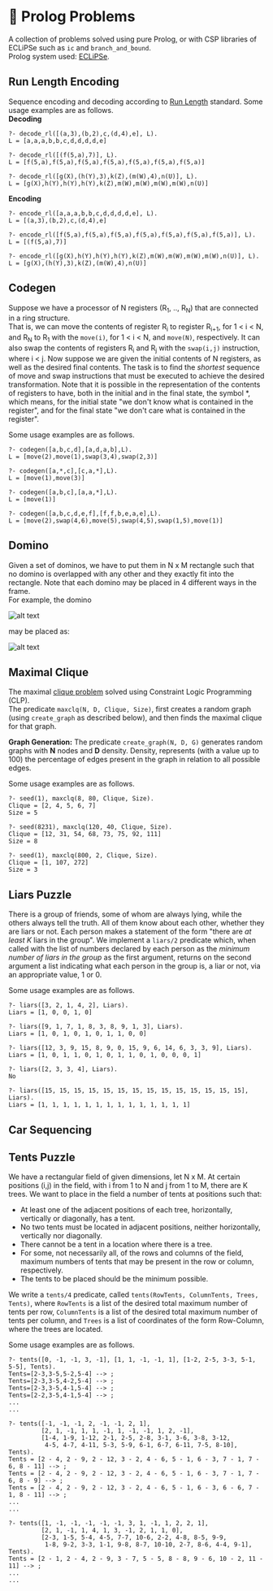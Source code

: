 # 🧮 Prolog Problems 
 
A collection of problems solved using pure Prolog, or with CSP libraries of ECLiPSe such as `ic` and `branch_and_bound`.  
Prolog system used: [ECLiPSe](http://www.eclipseclp.org/).

## Run Length Encoding
Sequence encoding and decoding according to [Run Length](https://en.wikipedia.org/wiki/Run-length_encoding) standard. Some usage examples are as follows.    
**Decoding**
```
?- decode_rl([(a,3),(b,2),c,(d,4),e], L).
L = [a,a,a,b,b,c,d,d,d,d,e]

?- decode_rl([(f(5,a),7)], L).
L = [f(5,a),f(5,a),f(5,a),f(5,a),f(5,a),f(5,a),f(5,a)]

?- decode_rl([g(X),(h(Y),3),k(Z),(m(W),4),n(U)], L).
L = [g(X),h(Y),h(Y),h(Y),k(Z),m(W),m(W),m(W),m(W),n(U)]
```
**Encoding**
```
?- encode_rl([a,a,a,b,b,c,d,d,d,d,e], L).  
L = [(a,3),(b,2),c,(d,4),e]  

?- encode_rl([f(5,a),f(5,a),f(5,a),f(5,a),f(5,a),f(5,a),f(5,a)], L).  
L = [(f(5,a),7)]  

?- encode_rl([g(X),h(Y),h(Y),h(Y),k(Z),m(W),m(W),m(W),m(W),n(U)], L).  
L = [g(X),(h(Y),3),k(Z),(m(W),4),n(U)]
```

## Codegen

Suppose we have a processor of N registers (R<sub>1</sub>, .., R<sub>N</sub>) that are connected in a ring structure.  
That is, we can move the contents of register R<sub>i</sub> to register R<sub>i+1</sub>, for 1 < i < N, and R<sub>N</sub> to R<sub>1</sub> with the `move(i)`, for 1 < i < N, and `move(N)`, respectively. It can also swap the contents of registers R<sub>i</sub> and R<sub>j</sub> with the `swap(i,j)` instruction, where i < j. Now suppose we are given the initial contents of N registers, as well as the desired final contents. The task is to find the _shortest_ sequence of move and swap instructions that must be executed to achieve the desired transformation. Note that it is possible in the representation of the contents of registers to have, both in the initial and in the final state, the symbol \*, which means, for the initial state "we don't know what is contained in the register", and for the final state "we don't care what is contained in the register".

Some usage examples are as follows.

```
?- codegen([a,b,c,d],[a,d,a,b],L).
L = [move(2),move(1),swap(3,4),swap(2,3)]

?- codegen([a,*,c],[c,a,*],L).
L = [move(1),move(3)]

?- codegen([a,b,c],[a,a,*],L).
L = [move(1)]

?- codegen([a,b,c,d,e,f],[f,f,b,e,a,e],L).
L = [move(2),swap(4,6),move(5),swap(4,5),swap(1,5),move(1)]
```

## Domino

Given a set of dominos, we have to put them in N x M rectangle such that no domino is overlapped with any other and they exactly fit into the rectangle. Note that each domino may be placed in 4 different ways in the frame.  
For example, the domino 

![alt text](https://github.com/angelosps/Prolog-Problems/screenshots/domino2-5.jpg?raw=true)

may be placed as:

![alt text](https://github.com/angelosps/Prolog-Problems/screenshots/domino2-5_4ways.jpg?raw=true)


## Maximal Clique

The maximal [clique problem](https://en.wikipedia.org/wiki/Clique_problem) solved using Constraint Logic Programming (CLP).  
The predicate `maxclq(N, D, Clique, Size)`, first creates a random graph (using `create_graph` as described below), and then finds the maximal clique for that graph.

**Graph Generation:** The predicate `create_graph(N, D, G)` generates random graphs with **N** nodes and **D** density. 
Density, represents (with a value up to 100) the percentage of edges present in the graph in relation to all possible edges.  

Some usage examples are as follows.

```
?- seed(1), maxclq(8, 80, Clique, Size).
Clique = [2, 4, 5, 6, 7]
Size = 5

?- seed(8231), maxclq(120, 40, Clique, Size).  
Clique = [12, 31, 54, 68, 73, 75, 92, 111]  
Size = 8

?- seed(1), maxclq(800, 2, Clique, Size).
Clique = [1, 107, 272]
Size = 3
```

## Liars Puzzle

There is a group of friends, some of whom are always lying, while the others always tell the truth. All of them know about each other, whether they are liars or not. Each person makes a statement of the form "there are _at least K_ liars in the group". We implement a `liars/2` predicate which, when called with the list of numbers declared by each person as the _minimum number of liars in the group_ as the first argument, returns on the second argument a list indicating what each person in the group is, a liar or not, via an appropriate value, 1 or 0.

Some usage examples are as follows.

```
?- liars([3, 2, 1, 4, 2], Liars).
Liars = [1, 0, 0, 1, 0]

?- liars([9, 1, 7, 1, 8, 3, 8, 9, 1, 3], Liars). 
Liars = [1, 0, 1, 0, 1, 0, 1, 1, 0, 0]

?- liars([12, 3, 9, 15, 8, 9, 0, 15, 9, 6, 14, 6, 3, 3, 9], Liars).
Liars = [1, 0, 1, 1, 0, 1, 0, 1, 1, 0, 1, 0, 0, 0, 1]

?- liars([2, 3, 3, 4], Liars).
No

?- liars([15, 15, 15, 15, 15, 15, 15, 15, 15, 15, 15, 15, 15, 15], Liars).
Liars = [1, 1, 1, 1, 1, 1, 1, 1, 1, 1, 1, 1, 1, 1]
```


## Car Sequencing

## Tents Puzzle

We have a rectangular field of given dimensions, let N x M. At certain positions (i,j) in the field, with i from 1 to N and j from 1 to M, there are K trees. We want to place in the field a number of tents at positions such that:
* At least one of the adjacent positions of each tree, horizontally, vertically or diagonally, has a tent.
* No two tents must be located in adjacent positions, neither horizontally, vertically nor diagonally.
* There cannot be a tent in a location where there is a tree.
* For some, not necessarily all, of the rows and columns of the field, maximum numbers of tents that may be present in the row or column, respectively.
* The tents to be placed should be the minimum possible.

We write a `tents/4` predicate, called `tents(RowTents, ColumnTents, Trees, Tents)`, where `RowTents` is a list of the desired total maximum number of tents per row, `ColumnTents` is a list of the desired total maximum number of tents per column, and `Trees` is a list of coordinates of the form Row-Column, where the trees are located.

Some usage examples are as follows.

```
?- tents([0, -1, -1, 3, -1], [1, 1, -1, -1, 1], [1-2, 2-5, 3-3, 5-1, 5-5], Tents). 
Tents=[2-3,3-5,5-2,5-4] --> ; 
Tents=[2-3,3-5,4-2,5-4] --> ; 
Tents=[2-3,3-5,4-1,5-4] --> ; 
Tents=[2-2,3-5,4-1,5-4] --> ;
...
...

?- tents([-1, -1, -1, 2, -1, -1, 2, 1],
         [2, 1, -1, 1, 1, -1, 1, -1, -1, 1, 2, -1],
         [1-4, 1-9, 1-12, 2-1, 2-5, 2-8, 3-1, 3-6, 3-8, 3-12,
          4-5, 4-7, 4-11, 5-3, 5-9, 6-1, 6-7, 6-11, 7-5, 8-10], Tents).
Tents = [2 - 4, 2 - 9, 2 - 12, 3 - 2, 4 - 6, 5 - 1, 6 - 3, 7 - 1, 7 - 6, 8 - 11] --> ; 
Tents = [2 - 4, 2 - 9, 2 - 12, 3 - 2, 4 - 6, 5 - 1, 6 - 3, 7 - 1, 7 - 6, 8 - 9] --> ; 
Tents = [2 - 4, 2 - 9, 2 - 12, 3 - 2, 4 - 6, 5 - 1, 6 - 3, 6 - 6, 7 - 1, 8 - 11] --> ;
...
...
          
?- tents([1, -1, -1, -1, -1, -1, 3, 1, -1, 1, 2, 2, 1],
         [2, 1, -1, 1, 4, 1, 3, -1, 2, 1, 1, 0],
         [2-3, 1-5, 5-4, 4-5, 7-7, 10-6, 2-2, 4-8, 8-5, 9-9,
          1-8, 9-2, 3-3, 1-1, 9-8, 8-7, 10-10, 2-7, 8-6, 4-4, 9-1], Tents).
Tents = [2 - 1, 2 - 4, 2 - 9, 3 - 7, 5 - 5, 8 - 8, 9 - 6, 10 - 2, 11 - 11] --> ;
...
...
```
